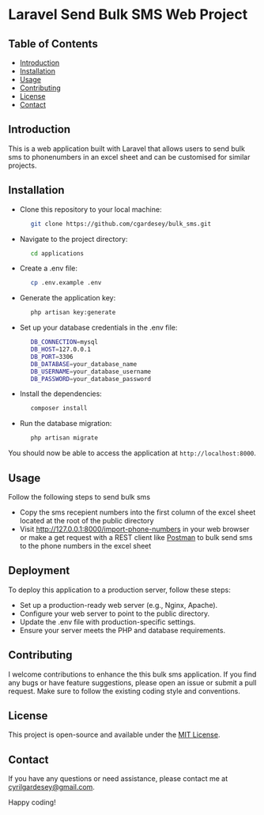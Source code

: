 # Laravel Send Bulk SMS Web Project

## Table of Contents

- [Introduction](#introduction)
- [Installation](#installation)
- [Usage](#usage)
- [Contributing](#contributing)
- [License](#license)
- [Contact](#contact)

## Introduction

This is a web application built with Laravel that allows users to send bulk sms to phonenumbers in an excel sheet and can be customised for similar projects.


## Installation

- Clone this repository to your local machine:
  ```bash
     git clone https://github.com/cgardesey/bulk_sms.git
- Navigate to the project directory:
   ```bash
      cd applications
- Create a .env file:
   ```bash
      cp .env.example .env
- Generate the application key:
   ```bash
      php artisan key:generate
- Set up your database credentials in the .env file:
   ```bash
      DB_CONNECTION=mysql
      DB_HOST=127.0.0.1
      DB_PORT=3306
      DB_DATABASE=your_database_name
      DB_USERNAME=your_database_username
      DB_PASSWORD=your_database_password
- Install the dependencies:
   ```bash
      composer install
- Run the database migration:
   ```bash
      php artisan migrate

You should now be able to access the application at `http://localhost:8000`.


## Usage

Follow the following steps to send bulk sms

- Copy the sms recepient numbers into the first column of the excel sheet located at the root of the public directory
- Visit http://127.0.0.1:8000/import-phone-numbers in your web browser or make a get request with a REST client like [Postman](https://www.postman.com/product/rest-client/) to bulk send sms to the phone numbers in the excel sheet

## Deployment

To deploy this application to a production server, follow these steps:
- Set up a production-ready web server (e.g., Nginx, Apache).
- Configure your web server to point to the public directory.
- Update the .env file with production-specific settings.
- Ensure your server meets the PHP and database requirements.
  
## Contributing

I welcome contributions to enhance the this bulk sms application. If you find any bugs or have feature suggestions, please open an issue or submit a pull request. Make sure to follow the existing coding style and conventions.


## License
This project is open-source and available under the [MIT License](https://opensource.org/licenses/MIT).

## Contact

If you have any questions or need assistance, please contact me at cyrilgardesey@gmail.com.

Happy coding!

   


